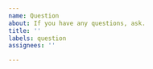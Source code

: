 ```yaml
---
name: Question
about: If you have any questions, ask.
title: ''
labels: question
assignees: ''

---
```



